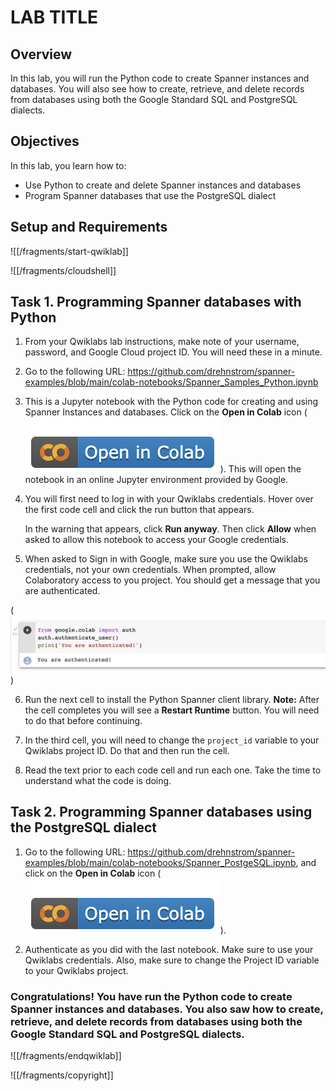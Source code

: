 # LAB TITLE

## Overview

In this lab, you will run the Python code to create Spanner instances and databases. You will also see how to create, retrieve, and delete records from databases using both the Google Standard SQL and PostgreSQL dialects. 

## Objectives

In this lab, you learn how to:
* Use Python to create and delete Spanner instances and databases
* Program Spanner databases that use the PostgreSQL dialect

## Setup and Requirements

![[/fragments/start-qwiklab]]


![[/fragments/cloudshell]]


## Task 1. Programming Spanner databases with Python

1. From your Qwiklabs lab instructions, make note of your username, password, and Google Cloud project ID. You will need these in a minute. 

2. Go to the following URL: https://github.com/drehnstrom/spanner-examples/blob/main/colab-notebooks/Spanner_Samples_Python.ipynb 

3. This is a Jupyter notebook with the Python code for creating and using Spanner Instances and databases. Click on the __Open in Colab__ icon (![colab icon](img/colab-icon.png)). This will open the notebook in an online Jupyter environment provided by Google. 

4. You will first need to log in with your Qwiklabs credentials. Hover over the first code cell and click the run button that appears. <div>In the warning that appears, click __Run anyway__. Then click __Allow__ when asked to allow this notebook to access your Google credentials.

5. When asked to Sign in with Google, make sure you use the Qwiklabs credentials, not your own credentials. When prompted, allow Colaboratory access to you project. You should get a message that you are authenticated. 

(![Auth Message](img/authenticated-message.png))

6. Run the next cell to install the Python Spanner client library. __Note:__ After the cell completes you will see a __Restart Runtime__ button. You will need to do that before continuing. 

7. In the third cell, you will need to change the `project_id` variable to your Qwiklabs project ID. Do that and then run the cell. 

8. Read the text prior to each code cell and run each one. Take the time to understand what the code is doing. 

## Task 2. Programming Spanner databases using the PostgreSQL dialect

1. Go to the following URL: https://github.com/drehnstrom/spanner-examples/blob/main/colab-notebooks/Spanner_PostgeSQL.ipynb, and click on the __Open in Colab__ icon (![colab icon](img/colab-icon.png)).

2. Authenticate as you did with the last notebook. Make sure to use your Qwiklabs credentials. Also, make sure to change the Project ID variable to your Qwiklabs project. 

### **Congratulations!** You have run the Python code to create Spanner instances and databases. You also saw how to create, retrieve, and delete records from databases using both the Google Standard SQL and PostgreSQL dialects. 


![[/fragments/endqwiklab]]

![[/fragments/copyright]]

